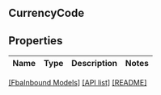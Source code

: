## CurrencyCode

## Properties

Name | Type | Description | Notes
------------ | ------------- | ------------- | -------------

[[FbaInbound Models]](../) [[API list]](../../Api) [[README]](../../../README.md)
